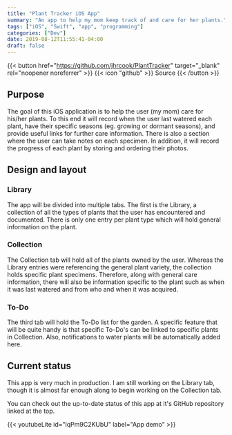 ```yaml
---
title: "Plant Tracker iOS App"
summary: "An app to help my mom keep track of and care for her plants."
tags: ["iOS", "Swift", "app", "programming"]
categories: ["Dev"]
date: 2019-08-12T11:55:41-04:00
draft: false
---
```


{{< button href="https://github.com/jhrcook/PlantTracker" target="_blank" rel="noopener noreferrer" >}}
  {{< icon "github" >}} Source
{{< /button >}}

## Purpose

The goal of this iOS application is to help the user (my mom) care for his/her plants. To this end it will record when the user last watered each plant, have their specific seasons (eg. growing or dormant seasons), and provide useful links for further care information. There is also a section where the user can take notes on each specimen. In addition, it will record the progress of each plant by storing and ordering their photos.

## Design and layout

### Library

The app will be divided into multiple tabs. The first is the Library, a collection of all the types of plants that the user has encountered and documented. There is only one entry per plant type which will hold general information on the plant.

### Collection

The Collection tab will hold all of the plants owned by the user. Whereas the Library entries were referencing the general plant variety, the collection holds specific plant specimens. Therefore, along with general care information, there will also be information specific to the plant such as when it was last watered and from who and when it was acquired.

### To-Do

The third tab will hold the To-Do list for the garden. A specific feature that will be quite handy is that specific To-Do's can be linked to specific plants in Collection. Also, notifications to water plants will be automatically added here.

## Current status

This app is very much in production. I am still working on the Library tab, though it is almost far enough along to begin working on the Collection tab.

You can check out the up-to-date status of this app at it's GitHub repository linked at the top.

{{< youtubeLite id="lqPm9C2KUbU" label="App demo" >}}
